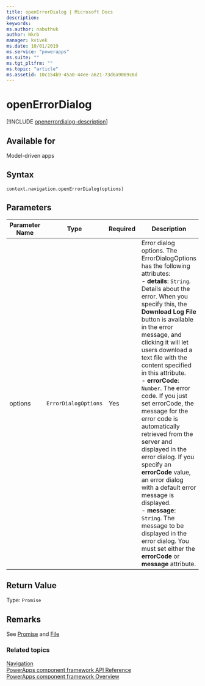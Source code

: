 ```yaml
---
title: openErrorDialog | Microsoft Docs
description: 
keywords:
ms.author: nabuthuk
author: Nkrb
manager: kvivek
ms.date: 10/01/2019
ms.service: "powerapps"
ms.suite: ""
ms.tgt_pltfrm: ""
ms.topic: "article"
ms.assetid: 10c154b9-45a0-44ee-a621-73d6a9009c6d
---
```

# openErrorDialog

[!INCLUDE [openerrordialog-description](includes/openerrordialog-description.md)]

## Available for 

Model-driven apps

## Syntax

`context.navigation.openErrorDialog(options)`

## Parameters

| Parameter Name|Type|Required|Description|
| ------------- |----|--------|-----------|
|options|`ErrorDialogOptions`|Yes|Error dialog options. The ErrorDialogOptions has the following attributes: <br/>- **details**: `String`. Details about the error. When you specify this, the **Download Log File** button is available in the error message, and clicking it will let users download a text file with the content specified in this attribute.<br/>- **errorCode**: `Number`. The error code. If you just set errorCode, the message for the error code is automatically retrieved from the server and displayed in the error dialog. If you specify an **errorCode** value, an error dialog with a default error message is displayed.<br/>- **message**: `String`. The message to be displayed in the error dialog. You must set either the **errorCode** or **message** attribute.|

## Return Value

Type: `Promise`

## Remarks

See [Promise](https://developer.mozilla.org/docs/Web/JavaScript/Reference/Global_Objects/Promise) and [File](https://developer.mozilla.org/docs/Web/API/File)


### Related topics

[Navigation](../navigation.md)<br/>
[PowerApps component framework API Reference](../../reference/index.md)<br/>
[PowerApps component framework Overview](../../overview.md)